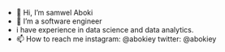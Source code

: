 - 👋 Hi, I’m samwel Aboki
- 👀 I’m a software engineer
- i have experience in  data science and data analytics.
- 📫 How to reach me instagram: @abokiey twitter: @abokiey

<!---
Abokiey/Abokiey is a ✨ special ✨ repository because its `README.md` (this file) appears on your GitHub profile.
You can click the Preview link to take a look at your changes.
--->

